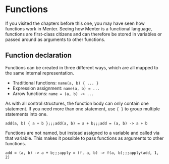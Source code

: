 # Functions

If you visited the chapters before this one, you may have seen how functions work in Menter. Seeing how Menter is a
functional language, functions are first-class citizens and can therefore be stored in variables or passed around as
arguments to other functions.

## Function declaration

Functions can be created in three different ways, which are all mapped to the same internal representation.

- Traditional functions: `name(a, b) { ... }`
- Expression assignment: `name(a, b) = ...`
- Arrow functions: `name = (a, b) -> ...`

As with all control structures, the function body can only contain one statement. If you need more than one statement,
use `{ }` to group multiple statements into one.

```result=(a, b) -> { a + b; };;;(a, b) -> { a + b; };;;(a, b) -> { a + b; }
add(a, b) { a + b };;;add(a, b) = a + b;;;add = (a, b) -> a + b
```

Functions are not named, but instead assigned to a variable and called via that variable. This makes it possible to pass
functions as arguments to other functions.

```result=(a, b) -> { a + b; };;;(f, a, b) -> { f(a, b); };;;3
add = (a, b) -> a + b;;;apply = (f, a, b) -> f(a, b);;;apply(add, 1, 2)
```